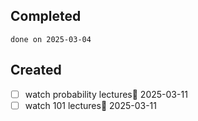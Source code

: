 
## Completed

```tasks
done on 2025-03-04
```

## Created
- [ ] watch probability lectures📅 2025-03-11 
- [ ] watch 101 lectures📅 2025-03-11 